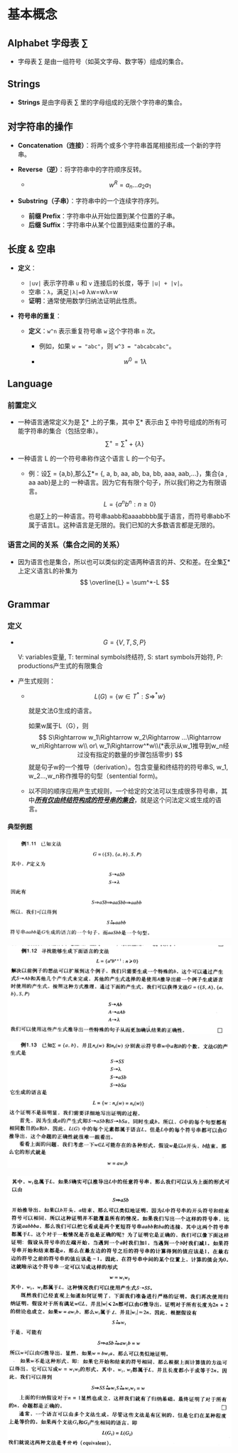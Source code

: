 # 基本概念  

## Alphabet 字母表 ∑  

- 字母表 ∑ 是由一组符号（如英文字母、数字等）组成的集合。  
  
## Strings  

- **Strings** 是由字母表 ∑ 里的字母组成的无限个字符串的集合。  
  
## 对字符串的操作  

- **Concatenation（连接）**：将两个或多个字符串首尾相接形成一个新的字符串。  
- **Reverse（逆）**：将字符串中的字符顺序反转。  

  - $$
    w^R=a_n...a_2a_1
    $$
- **Substring（子串）**：字符串中的一个连续字符序列。  

  - **前缀 Prefix**：字符串中从开始位置到某个位置的子串。  
  - **后缀 Suffix**：字符串中从某个位置到结束位置的子串。  

## 长度 & 空串  

- **定义**：  
  
  - `|uv|` 表示字符串 `u` 和 `v` 连接后的长度，等于 `|u| + |v|`。  
  - 空串：`λ`，满足`|λ|=0` λw=wλ=w
  - **证明**：通常使用数学归纳法证明此性质。  
  
- **符号串的重复**：  
  - **定义**：`w^n` 表示重复符号串 `w` 这个字符串 `n` 次。  
    
    - 例如，如果 `w = "abc"`，则 `w^3 = "abcabcabc"`。  
    
    - $$
      w^0=1\lambda
      $$
  
## Language  

### 前置定义  

- 一种语言通常定义为是 ∑* 上的子集，其中 ∑* 表示由 ∑ 中符号组成的所有可能字符串的集合（包括空串）。 
  $$
  \sum^+ = \sum^*+\{\lambda\}
  $$

- 一种语言 L 的一个符号串称作这个语言 L 的一个句子。  
  
  - 例：设∑ = {a,b},那么∑*= {, a, b, aa, ab, ba, bb, aaa, aab,...}，集合{a , aa  aab}是上的 ⼀种语⾔。因为它有有限个句⼦，所以我们称之为有限语⾔。
    $$
    L=\{a^nb^n:n\ge0\}
    $$
    也是∑上的⼀种语⾔。符号串aabb和aaaabbbb属于语⾔，⽽符号串abb不属于语⾔L。这种语⾔是⽆限的。我们已知的⼤多数语⾔都是⽆限的。

### 语言之间的关系（集合之间的关系）  

- 因为语言也是集合，所以也可以类似的定语两种语言的并、交和差。在全集∑*上定义语言L的补集为
  $$
  \overline{L} = \sum^*-L
  $$

## Grammar

### 定义

- $$
  G=\{V,T,S,P\}
  $$

  V: variables变量, T: terminal symbols终结符, S: start symbols开始符, P: productions产生式的有限集合

- 产生式规则：

  - $$
    L(G)=\{w\in T^*:S\Rightarrow^* w\}
    $$

    就是文法G生成的语言。

    如果w属于L（G），则
    $$
    S\Rightarrow w_1\Rightarrow w_2\Rightarrow ...\Rightarrow w_n\Rightarrow w\\ or\ w_1\Rightarrow^*w\\(*表示从w_1推导到w_n经过没有指定的数量的步骤包括零步)
    $$
    就是句子w的一个推导（derivation）。包含变量和终结符的符号串S, w_1, w_2...,w_n称作推导的句型（sentential form)。
    
  - 以不同的顺序应用产生式规则，一个给定的文法可以生成很多符号串，其中<u>***所有仅由终结符构成的符号串的集合***</u>，就是这个问法定义或生成的语言。

#### **典型例题**

![截屏2024-09-24 16.05.14](assets/%E6%88%AA%E5%B1%8F2024-09-24%2016.05.14.png)

![截屏2024-09-24 16.06.25](assets/%E6%88%AA%E5%B1%8F2024-09-24%2016.06.25.png)

![截屏2024-09-24 16.08.32](assets/%E6%88%AA%E5%B1%8F2024-09-24%2016.08.32.png)

![截屏2024-09-24 16.08.55](assets/%E6%88%AA%E5%B1%8F2024-09-24%2016.08.55.png)